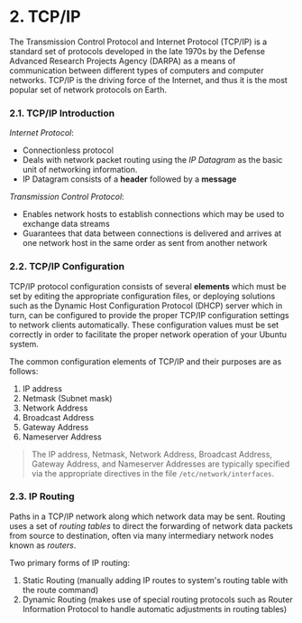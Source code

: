 # 2. TCP/IP

The Transmission Control Protocol and Internet Protocol (TCP/IP) is a standard set of protocols developed in the late 1970s by the Defense Advanced Research Projects Agency (DARPA) as a means of communication between different types of computers and computer networks. TCP/IP is the driving force of the Internet, and thus it is the most popular set of network protocols on Earth.

### 2.1. TCP/IP Introduction

_Internet Protocol_:
- Connectionless protocol
- Deals with network packet routing using the _IP Datagram_ as the basic unit of networking information.
- IP Datagram consists of a __header__ followed by a __message__

_Transmission Control Protocol_:
- Enables network hosts to establish connections which may be used to exchange data streams
- Guarantees that data between connections is delivered and arrives at one network host in the same order as sent from another network

### 2.2. TCP/IP Configuration

TCP/IP protocol configuration consists of several __elements__ which must be set by editing the appropriate configuration files, or deploying solutions such as the Dynamic Host Configuration Protocol (DHCP) server which in turn, can be configured to provide the proper TCP/IP configuration settings to network clients automatically. These configuration values must be set correctly in order to facilitate the proper network operation of your Ubuntu system.

The common configuration elements of TCP/IP and their purposes are as follows:
1. IP address
1. Netmask (Subnet mask)
1. Network Address
1. Broadcast Address
1. Gateway Address
1. Nameserver Address

> The IP address, Netmask, Network Address, Broadcast Address, Gateway Address, and Nameserver Addresses are typically specified via the appropriate directives in the file `/etc/network/interfaces`.

### 2.3. IP Routing

Paths in a TCP/IP network along which network data may be sent. Routing uses a set of _routing tables_ to direct the forwarding of network data packets from source to destination, often via many intermediary network nodes known as _routers_.

Two primary forms of IP routing:
1. Static Routing (manually adding IP routes to system's routing table with the route command)
1. Dynamic Routing (makes use of special routing protocols such as Router Information Protocol to handle automatic adjustments in routing tables)
